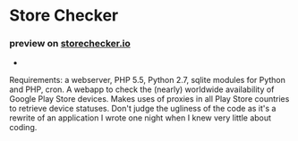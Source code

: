 # Store Checker 
### preview on [storechecker.io](http://storechecker.io)
-
Requirements: a webserver, PHP 5.5, Python 2.7, sqlite modules for Python and PHP, cron.
A webapp to check the (nearly) worldwide availability of Google Play Store devices.
Makes uses of proxies in all Play Store countries to retrieve device statuses.
Don't judge the ugliness of the code as it's a rewrite of an application I wrote one night when I knew very little about coding.